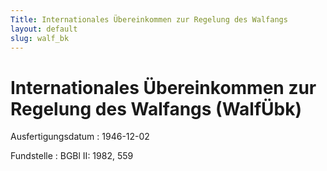 ```yaml
---
Title: Internationales Übereinkommen zur Regelung des Walfangs
layout: default
slug: walf_bk
---
```


# Internationales Übereinkommen zur Regelung des Walfangs (WalfÜbk)

Ausfertigungsdatum
:   1946-12-02

Fundstelle
:   BGBl II: 1982, 559

